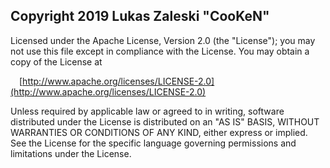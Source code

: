 ## Copyright 2019 Lukas Zaleski "CooKeN"

Licensed under the Apache License, Version 2.0 (the "License");
you may not use this file except in compliance with the License.
You may obtain a copy of the License at

&emsp;[http://www.apache.org/licenses/LICENSE-2.0](http://www.apache.org/licenses/LICENSE-2.0)

Unless required by applicable law or agreed to in writing, software
distributed under the License is distributed on an "AS IS" BASIS,
WITHOUT WARRANTIES OR CONDITIONS OF ANY KIND, either express or implied.
See the License for the specific language governing permissions and
limitations under the License.